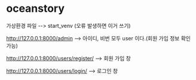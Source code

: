 # oceanstory

가상환경 파일 --> start_venv (오류 발생하면 이거 쓰기)


http://127.0.0.1:8000/admin --> 아이디, 비번 모두 user 이다.(회원 가입 정보 확인 가능)

http://127.0.0.1:8000/users/register/ --> 회원 가입 창

http://127.0.0.1:8000/users/login/   --> 로그인 창
